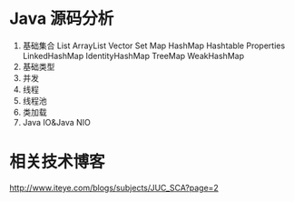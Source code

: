 Java 源码分析
===================
1. 基础集合
	List
		ArrayList
		Vector
	Set
	Map
		HashMap
		Hashtable
		Properties
		LinkedHashMap
		IdentityHashMap
		TreeMap
		WeakHashMap
2. 基础类型
3. 并发
4. 线程
5. 线程池
6. 类加载
7. Java IO&Java NIO

相关技术博客
================================
http://www.iteye.com/blogs/subjects/JUC_SCA?page=2